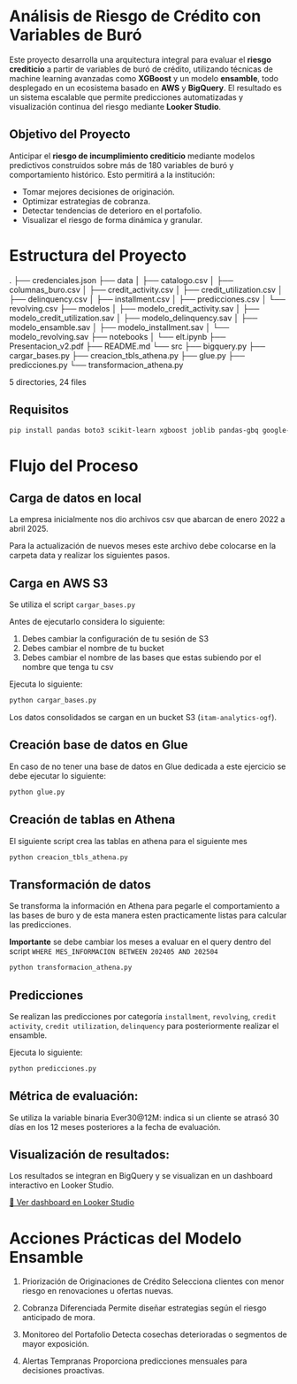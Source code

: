 
# Análisis de Riesgo de Crédito con Variables de Buró

Este proyecto desarrolla una arquitectura integral para evaluar el **riesgo crediticio** a partir de variables de buró de crédito, utilizando técnicas de machine learning avanzadas como **XGBoost** y un modelo **ensamble**, todo desplegado en un ecosistema basado en **AWS** y **BigQuery**. El resultado es un sistema escalable que permite predicciones automatizadas y visualización continua del riesgo mediante **Looker Studio**.


## Objetivo del Proyecto

Anticipar el **riesgo de incumplimiento crediticio** mediante modelos predictivos construidos sobre más de 180 variables de buró y comportamiento histórico. Esto permitirá a la institución:

- Tomar mejores decisiones de originación.
- Optimizar estrategias de cobranza.
- Detectar tendencias de deterioro en el portafolio.
- Visualizar el riesgo de forma dinámica y granular.


# Estructura del Proyecto

.
├── credenciales.json
├── data
│   ├── catalogo.csv
│   ├── columnas_buro.csv
│   ├── credit_activity.csv
│   ├── credit_utilization.csv
│   ├── delinquency.csv
│   ├── installment.csv
│   ├── predicciones.csv
│   └── revolving.csv
├── modelos
│   ├── modelo_credit_activity.sav
│   ├── modelo_credit_utilization.sav
│   ├── modelo_delinquency.sav
│   ├── modelo_ensamble.sav
│   ├── modelo_installment.sav
│   └── modelo_revolving.sav
├── notebooks
│   └── elt.ipynb
├── Presentacion_v2.pdf
├── README.md
└── src
    ├── bigquery.py
    ├── cargar_bases.py
    ├── creacion_tbls_athena.py
    ├── glue.py
    ├── predicciones.py
    └── transformacion_athena.py

5 directories, 24 files


## Requisitos

```bash
pip install pandas boto3 scikit-learn xgboost joblib pandas-gbq google-auth
```


# Flujo del Proceso


## **Carga de datos en local**

La empresa inicialmente nos dio archivos csv que abarcan de enero 2022 a abril 2025.

Para la actualización de nuevos meses este archivo debe colocarse en la carpeta data y realizar los siguientes pasos.


## **Carga en AWS S3** 

Se utiliza el script `cargar_bases.py`

Antes de ejecutarlo considera lo siguiente:

1. Debes cambiar la configuración de tu sesión de S3
2. Debes cambiar el nombre de tu bucket
3. Debes cambiar el nombre de las bases que estas subiendo por el nombre que tenga tu csv

Ejecuta lo siguiente:

```bash
python cargar_bases.py
```

Los datos consolidados se cargan en un bucket S3 (`itam-analytics-ogf`).


## **Creación base de datos en Glue**

En caso de no tener una base de datos en Glue dedicada a este ejercicio se debe ejecutar lo siguiente:

```bash
python glue.py
```


## **Creación de tablas en Athena**

El siguiente script crea las tablas en athena para el siguiente mes

```bash
python creacion_tbls_athena.py
```


## **Transformación de datos**

Se transforma la información en Athena para pegarle el comportamiento a las bases de buro y de esta manera esten practicamente listas para calcular las predicciones.

**Importante** se debe cambiar los meses a evaluar en el query dentro del script `WHERE MES_INFORMACION BETWEEN 202405 AND 202504`

```bash
python transformacion_athena.py
```


## **Predicciones**

Se realizan las predicciones por categoría `installment`, `revolving`, `credit activity`, `credit utilization`, `delinquency` para posteriormente realizar el ensamble.

Ejecuta lo siguiente:

```bash
python predicciones.py
```

## **Métrica de evaluación**: 

Se utiliza la variable binaria Ever30@12M: indica si un cliente se atrasó 30 días en los 12 meses posteriores a la fecha de evaluación.


## **Visualización de resultados**: 

Los resultados se integran en BigQuery y se visualizan en un dashboard interactivo en Looker Studio.


[🔗 Ver dashboard en Looker Studio](https://lookerstudio.google.com/u/0/reporting/5793b497-7407-4b84-b391-28ff9c770300/page/p_7e4glbdwsd/edit)


# Acciones Prácticas del Modelo Ensamble

1. Priorización de Originaciones de Crédito
Selecciona clientes con menor riesgo en renovaciones u ofertas nuevas.

2. Cobranza Diferenciada
Permite diseñar estrategias según el riesgo anticipado de mora.

3. Monitoreo del Portafolio
Detecta cosechas deterioradas o segmentos de mayor exposición.

4. Alertas Tempranas
Proporciona predicciones mensuales para decisiones proactivas.
